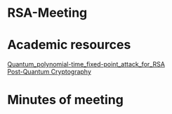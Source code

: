 # RSA-Meeting  
# Academic resources  
[Quantum_polynomial-time_fixed-point_attack_for_RSA](https://github.com/jaison5/RSA-Meeting/blob/main/Quantum_polynomial-time_fixed-point_attack_for_RSA.pdf)  
[Post-Quantum Cryptography](https://github.com/jaison5/RSA-Meeting/blob/main/978-3-319-59879-6.pdf)
# Minutes of meeting
